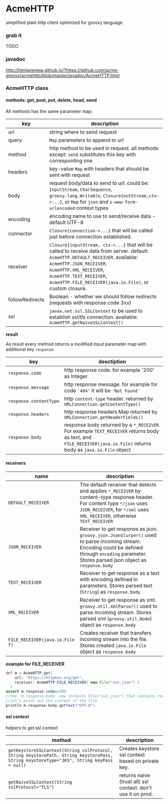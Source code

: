 # AcmeHTTP
simplified plain http client optimized for groovy language

### grab it

TODO

### javadoc

http://htmlpreview.github.io/?https://github.com/acme-groovy/acmehttp/blob/master/javadoc/AcmeHTTP.html

### AcmeHTTP class

#### methods: get, post, put, delete, head, send

All methods has the same parameter map:

| key | description |
|-----------------|-------------------------------------------|
| url | string where to send request |
| query | `Map` parameters to append to url |
| method | http method to be used in request. all methods except: `send` substitutes this key with corresponting one |
| headers | key-value `Map` with headers that should be sent with request |
| body | request body/data to send to url. could be: `InputStream`, `CharSequence`, `groovy.lang.Writable`, `Closure{outStream,ctx->...}`, or `Map` for `json` and `x-www-form-urlencoded` context types |
| encoding | encoding name to use to send/receive data - default UTF-8 |
| connector | `Closure{connection->...}` that will be called just before connection established. |
| receiver | `Closure{inputStream, ctx->...}` that will be called to receive data from server. default: `AcmeHTTP.DEFAULT_RECEIVER`. available: `AcmeHTTP.JSON_RECEIVER`, `AcmeHTTP.XML_RECEIVER`, `AcmeHTTP.TEXT_RECEIVER`, `AcmeHTTP.FILE_RECEIVER(java.io.File)`, or custom closure. |
| followRedirects | Boolean - whether we should follow redirects (requests with response code 3xx) |
| ssl | `javax.net.ssl.SSLContext` to be used to establish ssl/tls connection. available: `AcmeHTTP.getNaiveSSLContext()` |

**result**

As result every method returns a modified input parameter map with additional key `response`:

| key | desctiption |
|----------------------|----------------------------|
| `response.code` | http response code. for example '200' as Integer |
| `response.message` | http response message. for example for code `'404'` it will be `'Not Found'` |
| `response.contentType` | http `content-type` header. returned by `URLConnection.getContentType()` |
| `response.headers` | http response headers Map returned by `URLConnection.getHeaderFields()` |
| `response.body` | response body returned by a `*_RECEIVER`. For example `TEXT_RECEIVER` returns body as text, and `FILE_RECEIVER(java.io.File)` returns body as `java.io.File` object |

#### receivers

| name | description |
|------|-------------|
| `DEFAULT_RECEIVER` | The default receiver that detects and applies `*_RECEIVER` by content-type response header. For content type `*/json` uses `JSON_RECEIVER`, for `*/xml` uses `XML_RECEIVER`, otherwise `TEXT_RECEIVER` |
| `JSON_RECEIVER` | Receiver to get response as json. `groovy.json.JsonSlurper()` used to parse incoming stream. Encoding could be defined through `encoding` parameter. Stores parsed json object as `response.body` |
| `TEXT_RECEIVER` | Receiver to get response as a text with encoding defined in parameters. Stores parsed text (`String`) as `response.body` |
| `XML_RECEIVER` | Receiver to get response as xml. `groovy.util.XmlParser()` used to parse incoming stream. Stores parsed xml (`groovy.util.Node`) object as `response.body` |
| `FILE_RECEIVER(java.io.File f)` | Creates receiver that transfers incoming stream into the file. Stores created `java.io.File` object as `response.body` |

**example for FILE_RECEIVER**

```groovy
def m = AcmeHTTP.get(
    url: "https://httpbin.org/get",
    receiver: AcmeHTTP.FILE_RECEIVER( new File("out.json") )
  )
assert m.response.code==200
//the `m.response.body` now contains File("out.json") that contains received response
//let's print out the content of the file
println m.response.body.getText("UTF-8")
```

#### ssl context

helpers to get ssl context

| method | description |
|----|----|
| `getKeystoreSSLContext(String sslProtocol, String keystorePath, String keystorePass, String keystoreType="JKS", String keyPass = null)` | Creates keystore ssl context based on private key. |
| `getNaiveSSLContext(String sslProtocol="TLS")` | returns naive (trust all) ssl context. don't use it on prod. |


#### 
